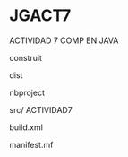 # JGACT7
ACTIVIDAD 7 COMP EN JAVA

construit

dist

nbproject

src/ ACTIVIDAD7

build.xml

manifest.mf

